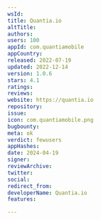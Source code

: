 ```yaml
---
wsId: 
title: Quantia.io
altTitle: 
authors: 
users: 100
appId: com.quantiamobile
appCountry: 
released: 2022-07-19
updated: 2022-12-14
version: 1.0.6
stars: 4.1
ratings: 
reviews: 
website: https://quantia.io
repository: 
issue: 
icon: com.quantiamobile.png
bugbounty: 
meta: ok
verdict: fewusers
appHashes: 
date: 2024-04-19
signer: 
reviewArchive: 
twitter: 
social: 
redirect_from: 
developerName: Quantia.io
features: 

---
```


